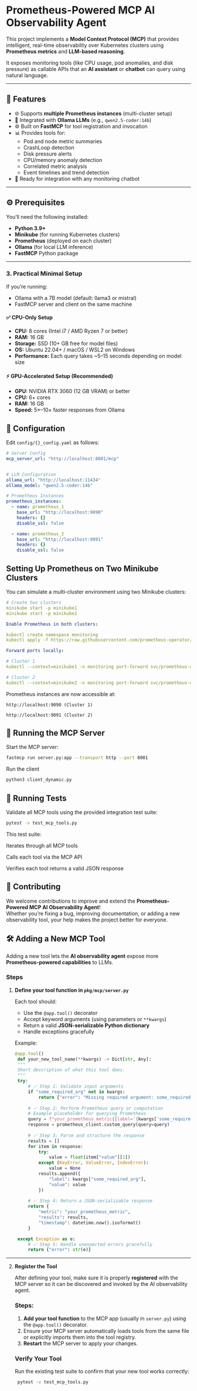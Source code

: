 # Prometheus-Powered MCP AI Observability Agent

This project implements a **Model Context Protocol (MCP)** that provides intelligent, real-time observability over Kubernetes clusters using **Prometheus metrics** and **LLM-based reasoning**.  

It exposes monitoring tools (like CPU usage, pod anomalies, and disk pressure) as callable APIs that an **AI assistant** or **chatbot** can query using natural language.

---

## 🚀 Features

- 🌐 Supports **multiple Prometheus instances** (multi-cluster setup)
- 🤖 Integrated with **Ollama LLMs** (e.g., `qwen2.5-coder:14b`)
- ⚙️ Built on **FastMCP** for tool registration and invocation
- 📊 Provides tools for:
  - Pod and node metric summaries
  - CrashLoop detection
  - Disk pressure alerts
  - CPU/memory anomaly detection
  - Correlated metric analysis
  - Event timelines and trend detection
- 🧩 Ready for integration with any monitoring chatbot

---

## ⚙️ Prerequisites

You’ll need the following installed:

- **Python 3.9+**
- **Minikube** (for running Kubernetes clusters)
- **Prometheus** (deployed on each cluster)
- **Ollama** (for local LLM inference)
- **FastMCP** Python package

---

### 3. Practical Minimal Setup

If you’re running:

- Ollama with a 7B model (default: llama3 or mistral)  
- FastMCP server and client on the same machine  

#### ✅ CPU-Only Setup
- **CPU:** 8 cores (Intel i7 / AMD Ryzen 7 or better)  
- **RAM:** 16 GB  
- **Storage:** SSD (10+ GB free for model files)  
- **OS:** Ubuntu 22.04+ / macOS / WSL2 on Windows  
- **Performance:** Each query takes ~5–15 seconds depending on model size  

#### ⚡ GPU-Accelerated Setup (Recommended)
- **GPU:** NVIDIA RTX 3060 (12 GB VRAM) or better  
- **CPU:** 6+ cores  
- **RAM:** 16 GB  
- **Speed:** 5×–10× faster responses from Ollama


## 🧰 Configuration

Edit `config/{}_config.yaml` as follows:

```yaml
# Server Config
mcp_server_url: "http://localhost:8001/mcp"


# LLM Configuration
ollama_url: "http://localhost:11434"
ollama_model: "qwen2.5-coder:14b"

# Prometheus Instances
prometheus_instances:
  - name: prometheus_1
    base_url: "http://localhost:9090"
    headers: {}
    disable_ssl: false

  - name: prometheus_2
    base_url: "http://localhost:9091"
    headers: {}
    disable_ssl: false
```

##  Setting Up Prometheus on Two Minikube Clusters

You can simulate a multi-cluster environment using two Minikube clusters:

```yaml
# Create two clusters
minikube start -p minikube1
minikube start -p minikube2

Enable Prometheus in both clusters:

kubectl create namespace monitoring
kubectl apply -f https://raw.githubusercontent.com/prometheus-operator/prometheus-operator/main/bundle.yaml

Forward ports locally:

# Cluster 1
kubectl --context=minikube1 -n monitoring port-forward svc/prometheus-operated 9090:9090

# Cluster 2
kubectl --context=minikube2 -n monitoring port-forward svc/prometheus-operated 9091:9090
```

Prometheus instances are now accessible at:

    http://localhost:9090 (Cluster 1)

    http://localhost:9091 (Cluster 2)

## 🚀 Running the MCP Server

Start the MCP server: 

```bash
fastmcp run server.py:app --transport http --port 8001
```

Run the client

```bash
python3 client_dynamic.py
```

## 🧪 Running Tests

Validate all MCP tools using the provided integration test suite:

```bash
pytest -v test_mcp_tools.py
```

This test suite:

Iterates through all MCP tools

Calls each tool via the MCP API

Verifies each tool returns a valid JSON response

## 🤝 Contributing

We welcome contributions to improve and extend the **Prometheus-Powered MCP AI Observability Agent**!  
Whether you’re fixing a bug, improving documentation, or adding a new observability tool, your help makes the project better for everyone.

## 🛠️ Adding a New MCP Tool

Adding a new tool lets the **AI observability agent** expose more **Prometheus-powered capabilities** to LLMs.

### Steps

1. **Define your tool function in `pkg/mcp/server.py`**

   Each tool should:
   - Use the `@app.tool()` decorator  
   - Accept keyword arguments (using parameters or `**kwargs`)  
   - Return a valid **JSON-serializable Python dictionary**  
   - Handle exceptions gracefully  

   Example:
   ```python
   @app.tool()
    def your_new_tool_name(**kwargs) -> Dict[str, Any]:
    """
    Short description of what this tool does.
    """
    try:
        # ✅ Step 1: Validate input arguments
        if "some_required_arg" not in kwargs:
            return {"error": "Missing required argument: some_required_arg"}
        
        # ✅ Step 2: Perform Prometheus query or computation
        # Example placeholder for querying Prometheus
        query = f"your_prometheus_metric{{label='{kwargs['some_required_arg']}'}}"
        response = prometheus_client.custom_query(query=query)
        
        # ✅ Step 3: Parse and structure the response
        results = []
        for item in response:
            try:
                value = float(item["value"][1])
            except (KeyError, ValueError, IndexError):
                value = None
            results.append({
                "label": kwargs["some_required_arg"],
                "value": value
            })
        
        # ✅ Step 4: Return a JSON-serializable response
        return {
            "metric": "your_prometheus_metric",
            "results": results,
            "timestamp": datetime.now().isoformat()
        }

    except Exception as e:
        # ✅ Step 5: Handle unexpected errors gracefully
        return {"error": str(e)}

---
2. **Register the Tool**

   After defining your tool, make sure it is properly **registered** with the MCP server so it can be discovered and invoked by the AI observability agent.

   ### Steps:
   1. **Add your tool function** to the MCP app (usually in `server.py`) using the `@app.tool()` decorator.
   2. Ensure your MCP server automatically loads tools from the same file or explicitly imports them into the tool registry.
   3. **Restart** the MCP server to apply your changes.

   ### Verify Your Tool
   Run the existing test suite to confirm that your new tool works correctly:

   ```bash
    pytest -v test_mcp_tools.py
